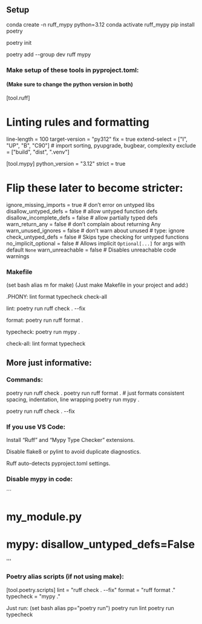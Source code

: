 

## Setup

conda create -n ruff_mypy python=3.12
conda activate ruff_mypy
pip install poetry

poetry init

poetry add --group dev ruff mypy


### Make setup of these tools in pyproject.toml:
#### (Make sure to change the python version in both)

[tool.ruff]
# Linting rules and formatting
line-length = 100
target-version = "py312"
fix = true
extend-select = ["I", "UP", "B", "C90"]  # import sorting, pyupgrade, bugbear, complexity
exclude = ["build", "dist", ".venv"]

[tool.mypy]
python_version = "3.12"
strict = true
# Flip these later to become stricter:
ignore_missing_imports = true       # don’t error on untyped libs
disallow_untyped_defs = false       # allow untyped function defs
disallow_incomplete_defs = false    # allow partially typed defs
warn_return_any = false             # don’t complain about returning Any
warn_unused_ignores = false         # don’t warn about unused # type: ignore
check_untyped_defs = false          # Skips type checking for untyped functions
no_implicit_optional = false        # Allows implicit `Optional[...]` for args with default `None`
warn_unreachable = false           # Disables unreachable code warnings



### Makefile
(set bash alias m for make)
(Just make Makefile in your project and add:)

.PHONY: lint format typecheck check-all

lint:
	poetry run ruff check . --fix

format:
	poetry run ruff format .

typecheck:
	poetry run mypy .

check-all: lint format typecheck




## More just informative:


### Commands:

poetry run ruff check .
poetry run ruff format .    # just formats consistent spacing, indentation, line wrapping
poetry run mypy .

poetry run ruff check . --fix


### If you use VS Code:

Install “Ruff” and “Mypy Type Checker” extensions.

Disable flake8 or pylint to avoid duplicate diagnostics.

Ruff auto-detects pyproject.toml settings.


### Disable mypy in code:

´´´
# my_module.py
# mypy: disallow_untyped_defs=False
'''











### Poetry alias scripts (if not using make):

[tool.poetry.scripts]
lint = "ruff check . --fix"
format = "ruff format ."
typecheck = "mypy ."

Just run:
(set bash alias pp="poetry run")
poetry run lint
poetry run typecheck


